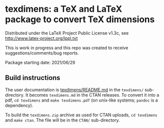 texdimens: a TeX and LaTeX package to convert TeX dimensions
============================================================

Distributed under the LaTeX Project Public License v1.3c, see
http://www.latex-project.org/lppl.txt

This is work in progress and this repo was created to receive
suggestions/comments/bug reports.

Package starting date: 2021/06/29

Build instructions
------------------

The user documentation is [texdimens/README.md](texdimens/README.md) in the
`texdimens/` sub-directory.  It becomes `texdimens.md` in the CTAN releases.
To convert it into a pdf, `cd texdimens` and `make texdimens.pdf` (on
unix-like systems; `pandoc` is a dependency).

To build the `texdimens.zip` archive as used for CTAN uploads, `cd texdimens`
and `make ctan`.  The file will be in the `CTAN/` sub-directory.

